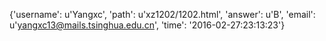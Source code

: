 {'username': u'Yangxc', 'path': u'xz1202/1202.html', 'answer': u'B', 'email': u'yangxc13@mails.tsinghua.edu.cn', 'time': '2016-02-27:23:13:23'}